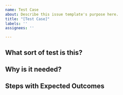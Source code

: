```yaml
---
name: Test Case
about: Describe this issue template's purpose here.
title: "[Test Case]"
labels: ''
assignees: ''

---
```


## What sort of test is this?
 
## Why is it needed?

## Steps with Expected Outcomes

